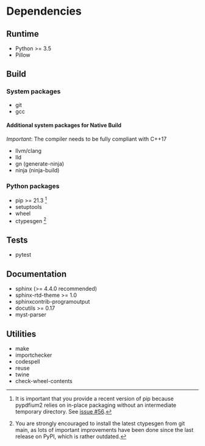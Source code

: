 <!-- SPDX-FileCopyrightText: 2022 geisserml <geisserml@gmail.com> -->
<!-- SPDX-License-Identifier: CC-BY-4.0 -->

# Dependencies

## Runtime

* Python >= 3.5
* Pillow


## Build

### System packages

* git
* gcc

#### Additional system packages for Native Build

*Important*: The compiler needs to be fully compliant with C++17

* llvm/clang
* lld
* gn (generate-ninja)
* ninja (ninja-build)

### Python packages

* pip >= 21.3 [^1]
* setuptools
* wheel
* ctypesgen [^2]


## Tests

* pytest


## Documentation

* sphinx (>= 4.4.0 recommended)
* sphinx-rtd-theme >= 1.0
* sphinxcontrib-programoutput
* docutils >= 0.17
* myst-parser


## Utilities

* make
* importchecker
* codespell
* reuse
* twine
* check-wheel-contents


[^1]: It is important that you provide a recent version of pip because pypdfium2
      relies on in-place packaging without an intermediate temporary directory.
      See [issue #56](https://github.com/pypdfium2-team/pypdfium2/issues/56).

[^2]: You are strongly encouraged to install the latest ctypesgen from git main,
      as lots of important improvements have been done since the last release on
      PyPI, which is rather outdated.
